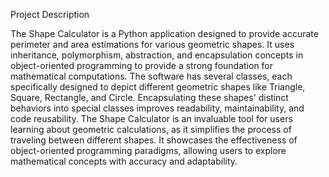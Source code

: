 Project Description

The Shape Calculator is a Python application designed to provide accurate perimeter and area estimations for various geometric shapes. It uses inheritance, polymorphism, abstraction, and encapsulation concepts in object-oriented programming to provide a strong foundation for mathematical computations. The software has several classes, each specifically designed to depict different geometric shapes like Triangle, Square, Rectangle, and Circle. Encapsulating these shapes' distinct behaviors into special classes improves readability, maintainability, and code reusability. The Shape Calculator is an invaluable tool for users learning about geometric calculations, as it simplifies the process of traveling between different shapes. It showcases the effectiveness of object-oriented programming paradigms, allowing users to explore mathematical concepts with accuracy and adaptability.
